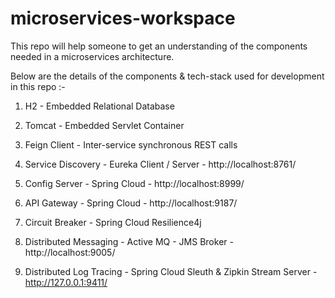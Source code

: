 # microservices-workspace

This repo will help someone to get an understanding of the components needed in a microservices architecture.

Below are the details of the components & tech-stack used for development in this repo :-

1. H2 - Embedded Relational Database

2. Tomcat - Embedded Servlet Container

3. Feign Client - Inter-service synchronous REST calls

4. Service Discovery - Eureka Client / Server - http://localhost:8761/

5. Config Server - Spring Cloud - http://localhost:8999/

6. API Gateway - Spring Cloud - http://localhost:9187/

7. Circuit Breaker - Spring Cloud Resilience4j

8. Distributed Messaging - Active MQ - JMS Broker - http://localhost:9005/

9. Distributed Log Tracing - Spring Cloud Sleuth & Zipkin Stream Server - http://127.0.0.1:9411/
